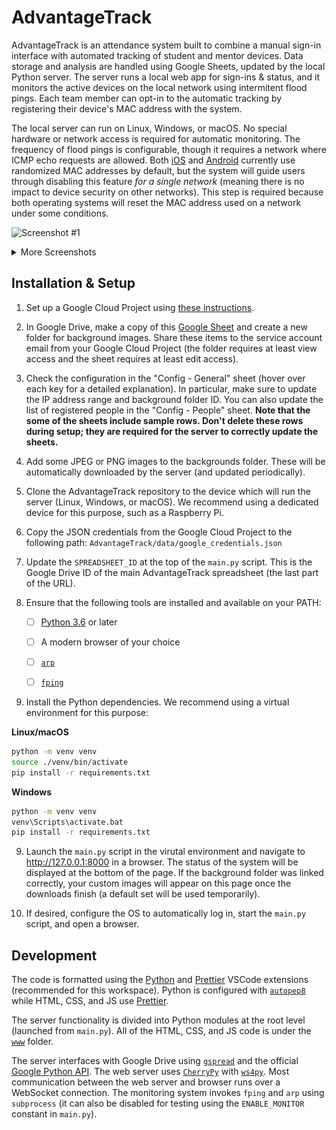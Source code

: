 # AdvantageTrack

AdvantageTrack is an attendance system built to combine a manual sign-in interface with automated tracking of student and mentor devices. Data storage and analysis are handled using Google Sheets, updated by the local Python server. The server runs a local web app for sign-ins & status, and it monitors the active devices on the local network using intermitent flood pings. Each team member can opt-in to the automatic tracking by registering their device's MAC address with the system.

The local server can run on Linux, Windows, or macOS. No special hardware or network access is required for automatic monitoring. The frequency of flood pings is configurable, though it requires a network where ICMP echo requests are allowed. Both [iOS](https://support.apple.com/HT211227) and [Android](https://source.android.com/devices/tech/connect/wifi-mac-randomization-behavior) currently use randomized MAC addresses by default, but the system will guide users through disabling this feature _for a single network_ (meaning there is no impact to device security on other networks). This step is required because both operating systems will reset the MAC address used on a network under some conditions.

![Screenshot #1](screenshots/img-1.png)

<details>
<summary>More Screenshots</summary>

![Screenshot #2](screenshots/img-2.png)

![Screenshot #3](screenshots/img-3.png)

</details>

## Installation & Setup

1. Set up a Google Cloud Project using [these instructions](GOOGLE.md).

2. In Google Drive, make a copy of this [Google Sheet](https://docs.google.com/spreadsheets/d/1_HIqFQeiEvepSQrMH_Ok9_99gfpYHOPBduymgrEUjlQ/edit?usp=sharing) and create a new folder for background images. Share these items to the service account email from your Google Cloud Project (the folder requires at least view access and the sheet requires at least edit access).

3. Check the configuration in the "Config - General" sheet (hover over each key for a detailed explanation). In particular, make sure to update the IP address range and background folder ID. You can also update the list of registered people in the "Config - People" sheet. **Note that the some of the sheets include sample rows. Don't delete these rows during setup; they are required for the server to correctly update the sheets.**

4. Add some JPEG or PNG images to the backgrounds folder. These will be automatically downloaded by the server (and updated periodically).

5. Clone the AdvantageTrack repository to the device which will run the server (Linux, Windows, or macOS). We recommend using a dedicated device for this purpose, such as a Raspberry Pi.

6. Copy the JSON credentials from the Google Cloud Project to the following path: `AdvantageTrack/data/google_credentials.json`

7. Update the `SPREADSHEET_ID` at the top of the `main.py` script. This is the Google Drive ID of the main AdvantageTrack spreadsheet (the last part of the URL).

8. Ensure that the following tools are installed and available on your PATH:

    - [ ] [Python 3.6](https://www.python.org/downloads/) or later

    - [ ] A modern browser of your choice

    - [ ] [`arp`](https://linuxhint.com/arp-command-linux/)

    - [ ] [`fping`](http://fping.org)

9. Install the Python dependencies. We recommend using a virtual environment for this purpose:

**Linux/macOS**

```bash
python -m venv venv
source ./venv/bin/activate
pip install -r requirements.txt
```

**Windows**

```bat
python -m venv venv
venv\Scripts\activate.bat
pip install -r requirements.txt
```

9. Launch the `main.py` script in the virutal environment and navigate to http://127.0.0.1:8000 in a browser. The status of the system will be displayed at the bottom of the page. If the background folder was linked correctly, your custom images will appear on this page once the downloads finish (a default set will be used temporarily).

10. If desired, configure the OS to automatically log in, start the `main.py` script, and open a browser.

## Development

The code is formatted using the [Python](https://marketplace.visualstudio.com/items?itemName=ms-python.python) and [Prettier](https://marketplace.visualstudio.com/items?itemName=esbenp.prettier-vscode) VSCode extensions (recommended for this workspace). Python is configured with [`autopep8`](https://pypi.org/project/autopep8/) while HTML, CSS, and JS use [Prettier](https://prettier.io).

The server functionality is divided into Python modules at the root level (launched from `main.py`). All of the HTML, CSS, and JS code is under the [`www`](www) folder.

The server interfaces with Google Drive using [`gspread`](https://pypi.org/project/gspread/) and the official [Google Python API](https://pypi.org/project/google-api-python-client). The web server uses [`CherryPy`](https://cherrypy.dev) with [`ws4py`](https://ws4py.readthedocs.io/en/latest/). Most communication between the web server and browser runs over a WebSocket connection. The monitoring system invokes `fping` and `arp` using `subprocess` (it can also be disabled for testing using the `ENABLE_MONITOR` constant in `main.py`).
